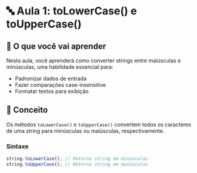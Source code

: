 # 🔤 Aula 1: toLowerCase() e toUpperCase()

## 📖 O que você vai aprender

Nesta aula, você aprenderá como converter strings entre maiúsculas e minúsculas, uma habilidade essencial para:

- Padronizar dados de entrada
- Fazer comparações case-insensitive
- Formatar textos para exibição

## 🧠 Conceito

Os métodos `toLowerCase()` e `toUpperCase()` convertem todos os caracteres de uma string para minúsculas ou maiúsculas, respectivamente.

### Sintaxe

```javascript
string.toLowerCase(); // Retorna string em minúsculas
string.toUpperCase(); // Retorna string em maiúsculas
```
